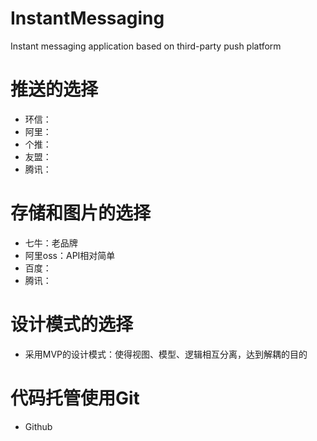 # InstantMessaging
Instant messaging application based on third-party push platform

# 推送的选择
- 环信：
- 阿里：
- 个推：
- 友盟：
- 腾讯：

# 存储和图片的选择
- 七牛：老品牌
- 阿里oss：API相对简单
- 百度：
- 腾讯：

# 设计模式的选择
- 采用MVP的设计模式：使得视图、模型、逻辑相互分离，达到解耦的目的

# 代码托管使用Git
- Github
